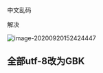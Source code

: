 中文乱码

解决

![image-20200920152424447](C:\Users\17140\AppData\Roaming\Typora\typora-user-images\image-20200920152424447.png)

## 全部utf-8改为GBK